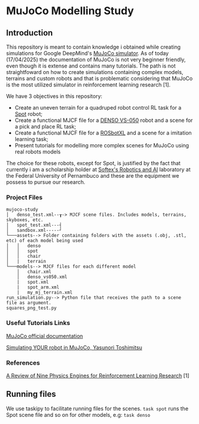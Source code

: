 # MuJoCo Modelling Study

## Introduction

This repository is meant to contain knowledge i obtained while creating
simulations for Google DeepMind's [MuJoCo simulator](https://mujoco.org).
As of today (17/04/2025) the documentation of MuJoCo is not very beginner
friendly, even though it is extense and contains many tutorials. The path is
not straightfoward on how to create simulations containing complex models,
terrains and custom robots and that is problematic considering that MuJoCo is
the most utilized simulator in reinforcement learning research [1].

We have 3 objectives in this repository:
- Create an uneven terrain for a quadruped robot control RL task for a [Spot](https://bostondynamics.com/products/spot/) robot;
- Create a functional MJCF file for a [DENSO VS-050](https://www.denso-wave.com/en/robot/product/five-six/vs050-060.html) robot and a scene for a pick
  and place RL task;
- Create a functional MJCF file for a [ROSbotXL](https://husarion.com/manuals/rosbot-xl/overview/) and a scene for a imitation learning task;
- Present tutorials for modelling more complex scenes for MuJoCo using real
  robots models

The choice for these robots, except for Spot, is justified by the fact that currently i am a
scholarship holder at [Softex's Robotics and AI](https://residenciarobotica.cin.ufpe.br) laboratory at the Federal University
of Pernambuco and these are the equipment we possess to pursue our research.

### Project Files

```
mujoco-study
│   denso_test.xml--┰-> MJCF scene files. Includes models, terrains, skyboxes, etc. 
│   spot_test.xml---┤
│   sandbox.xml-----┘
└───assets--> Folder containing folders with the assets (.obj, .stl, etc) of each model being used
│   │   denso
│   │   spot
│   │   chair
│   |   terrain
└───models--> MJCF files for each different model
    │   chair.xml
    │   denso_vs050.xml
    |   spot.xml
    |   spot_arm.xml
    |   my_mj_terrain.xml
run_simulation.py--> Python file that receives the path to a scene file as argument.
squares_png_test.py
```

### Useful Tutorials Links
[MuJoCo official documentation](https://mujoco.readthedocs.io/en/stable/overview.html)

[Simulating YOUR robot in MuJoCo, Yasunori Toshimitsu](https://yasunori.jp/en/2024/07/13/mujoco-model-yourself.html)


### References
[A Review of Nine Physics Engines for Reinforcement Learning Research](https://arxiv.org/pdf/2407.08590) [1] 

## Running files

We use taskipy to facilitate running files for the scenes. `task spot` runs the Spot scene file and so on for other models, e.g:  `task denso`
